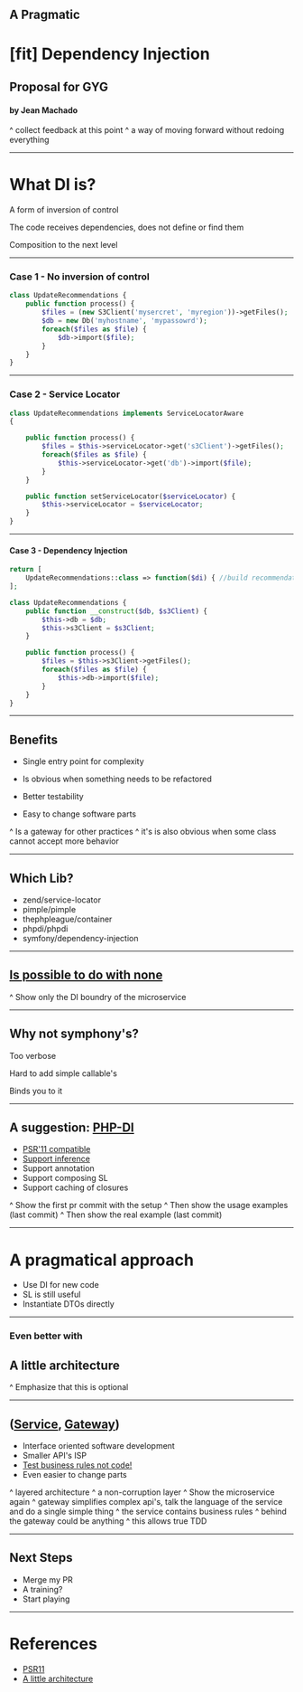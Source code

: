 ## A Pragmatic
# [fit] Dependency Injection
## Proposal for GYG


#### by Jean Machado


^ collect feedback at this point
^ a way of moving forward without redoing everything

---

# What DI is?

A form of inversion of control

The code receives dependencies, does not define or find them

Composition to the next level

----

### Case 1 - No inversion of control

```php
class UpdateRecommendations {
    public function process() {
        $files = (new S3Client('mysercret', 'myregion'))->getFiles();
        $db = new Db('myhostname', 'mypassowrd');
        foreach($files as $file) {
            $db->import($file);
        }
    }
}
```

---


### Case 2 - Service Locator

```php
class UpdateRecommendations implements ServiceLocatorAware
{

    public function process() {
        $files = $this->serviceLocator->get('s3Client')->getFiles();
        foreach($files as $file) {
            $this->serviceLocator->get('db')->import($file);
        }
    }

    public function setServiceLocator($serviceLocator) {
        $this->serviceLocator = $serviceLocator;
    }
}
```

----


#### Case 3 - Dependency Injection

```php
return [
    UpdateRecommendations::class => function($di) { //build recommendations here }
];

class UpdateRecommendations {
    public function __construct($db, $s3Client) {
        $this->db = $db;
        $this->s3Client = $s3Client;
    }

    public function process() {
        $files = $this->s3Client->getFiles();
        foreach($files as $file) {
            $this->db->import($file);
        }
    }
}
```

---

## Benefits

- Single entry point for complexity

- Is obvious when something needs to be refactored

- Better testability

- Easy to change software parts

^ Is a gateway for other practices
^ it's is also obvious when some class cannot accept more behavior

----


## Which Lib?

- zend/service-locator
- pimple/pimple
- thephpleague/container
- phpdi/phpdi
- symfony/dependency-injection

----

## [Is possible to do with none](https://github.com/getyourguide/fishfarm/pull/11029/files#diff-e4a1d123347a52b3c4110af23cba461c)

^ Show only the DI boundry of the microservice

----

## Why not symphony's?

Too verbose

Hard to add simple callable's

Binds you to it

----

## A suggestion: [PHP-DI](https://github.com/getyourguide/fishfarm/pull/10867/commits/2567835a7a511fe4b43fefe15e81d7c61e209863)

 - [PSR'11 compatible](https://github.com/getyourguide/fishfarm/pull/10867/commits/a9ae2e17d2a7ede7b14528aa739fdd50aeadc147)
 - [Support inference](https://github.com/getyourguide/fishfarm/pull/10867/commits/1a54b2cf25e04797b165b8c06caad3f92d4cd524)
 - Support annotation
 - Support composing SL
 - Support caching of closures

^ Show the first pr commit with the setup
^ Then show the usage examples (last commit)
^ Then show the real example (last commit)

----

# A pragmatical approach

- Use DI for new code
- SL is still useful
- Instantiate DTOs directly

---

### Even better with


## A little architecture


^ Emphasize that this is optional

---

## ([Service](https://github.com/getyourguide/fishfarm/pull/11029/files#diff-e4a1d123347a52b3c4110af23cba461c), [Gateway](https://github.com/getyourguide/fishfarm/pull/11029/files#diff-d2287a4a507015ac44fc1244c93b4bd1))


- Interface oriented software development
- Smaller API's ISP
- [Test business rules not code!](https://github.com/getyourguide/fishfarm/pull/11029/files#diff-1699622f112e4a5ae27328916cf8b027)
- Even easier to change parts

^ layered architecture
^ a non-corruption layer
^ Show the microservice again
^ gateway simplifies complex api's, talk the language of the service and do a single simple thing
^ the service contains business rules
^ behind the gateway could be anything
^ this allows true TDD

----

## Next Steps

 - Merge my PR
 - A training?
 - Start playing

---

# References

- [PSR11](https://www.php-fig.org/psr/psr-11/meta/)
- [A little architecture](http://blog.cleancoder.com/uncle-bob/2016/01/04/ALittleArchitecture.html)

